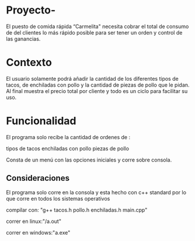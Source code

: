 # Proyecto-
El puesto de comida rápida “Carmelita" necesita cobrar el total de consumo de del clientes lo más rápido posible para ser tener un orden y control de las ganancias. 

# Contexto
El usuario solamente podrá añadir la cantidad de los diferentes tipos de tacos, de enchiladas con pollo y la cantidad de piezas de pollo que le pidan. Al final muestra el precio total por cliente y todo es un ciclo para facilitar su uso. 
# Funcionalidad
El programa solo recibe la cantidad de ordenes de :

  tipos de tacos
  enchiladas con pollo 
  piezas de pollo  
  
Consta de un menú con las opciones iniciales y corre sobre consola.

## Consideraciones
El programa solo corre en la consola y esta hecho con c++ standard por lo que corre en todos los sistemas operativos

compilar con:
"g++ tacos.h pollo.h enchiladas.h main.cpp"
 
correr en linux:"/a.out"
      
correr en windows:"a.exe"
